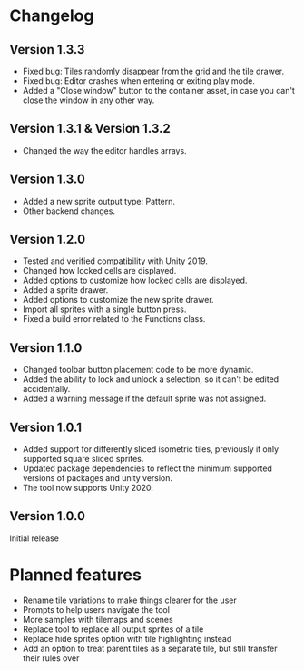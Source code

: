 # <!-- {docsify-ignore} -->
# Changelog

## Version 1.3.3

- Fixed bug: Tiles randomly disappear from the grid and the tile drawer.
- Fixed bug: Editor crashes when entering or exiting play mode.
- Added a "Close window" button to the container asset, in case you can't close the window in any other way.

## Version 1.3.1 & Version 1.3.2

- Changed the way the editor handles arrays.

## Version 1.3.0

- Added a new sprite output type: Pattern.
- Other backend changes.

## Version 1.2.0

- Tested and verified compatibility with Unity 2019.
- Changed how locked cells are displayed.
- Added options to customize how locked cells are displayed.
- Added a sprite drawer.
- Added options to customize the new sprite drawer.
- Import all sprites with a single button press.
- Fixed a build error related to the Functions class.

## Version 1.1.0

- Changed toolbar button placement code to be more dynamic.
- Added the ability to lock and unlock a selection, so it can't be edited accidentally.
- Added a warning message if the default sprite was not assigned.

## Version 1.0.1

- Added support for differently sliced isometric tiles, previously it only supported square sliced sprites.
- Updated package dependencies to reflect the minimum supported versions of packages and unity version.
- The tool now supports Unity 2020.

## Version 1.0.0

Initial release

# Planned features

- Rename tile variations to make things clearer for the user
- Prompts to help users navigate the tool
- More samples with tilemaps and scenes
- Replace tool to replace all output sprites of a tile
- Replace hide sprites option with tile highlighting instead
- Add an option to treat parent tiles as a separate tile, but still transfer their rules over